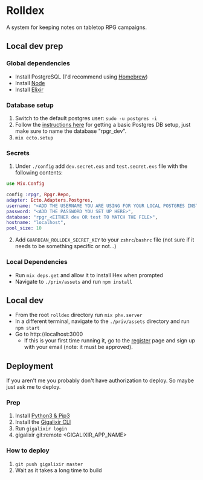 # Rolldex


A system for keeping notes on tabletop RPG campaigns.

## Local dev prep

### Global dependencies
- Install PostgreSQL (I'd recommend using [Homebrew](https://www.codefellows.org/blog/three-battle-tested-ways-to-install-postgresql/))
- Install [Node](https://nodejs.org/en/download/package-manager/)
- Install [Elixir](https://elixir-lang.org/install.html)

### Database setup
1. Switch to the default postgres user: `sudo -u postgres -i`
1. Follow the [instructions here](https://www.freecodecamp.org/news/how-to-get-started-with-postgresql-9d3bc1dd1b11/) for getting a basic Postgres DB setup, just make sure to name the database "rpgr_dev".
1. `mix ecto.setup`

### Secrets
1. Under `./config` add `dev.secret.exs` and `test.secret.exs` file with the following contents:
```ex
use Mix.Config

config :rpgr, Rpgr.Repo,
adapter: Ecto.Adapters.Postgres,
username: "<ADD THE USERNAME YOU ARE USING FOR YOUR LOCAL POSTGRES INSTANCE HERE>",
password: "<ADD THE PASSWORD YOU SET UP HERE>",
database: "rpgr_<EITHER dev OR test TO MATCH THE FILE>",
hostname: "localhost",
pool_size: 10
```
2. Add `GUARDIAN_ROLLDEX_SECRET_KEY` to your `zshrc`/`bashrc` file (not sure if it needs to be something specific or not...)

### Local Dependencies
- Run `mix deps.get` and allow it to install Hex when prompted
- Navigate to `./priv/assets` and run `npm install`

## Local dev
- From the root `rolldex` directory run `mix phx.server`
- In a different terminal, navigate to the `./priv/assets` directory and run `npm start`
- Go to http://localhost:3000
  - If this is your first time running it, go to the [register](http://localhost:3000/register) page and sign up with your email (note: it must be approved).

## Deployment
If you aren't me you probably don't have authorization to deploy. So maybe just ask me to deploy.

### Prep
1. Install [Python3 & Pip3](https://docs.python-guide.org/starting/install3/osx/)
1. Install the [Gigalixir CLI](https://gigalixir.readthedocs.io/en/latest/main.html#install-the-command-line-interface)
1. Run `gigalixir login`
1. gigalixir git:remote <GIGALIXIR_APP_NAME>

### How to deploy
1. `git push gigalixir master`
1. Wait as it takes a long time to build
